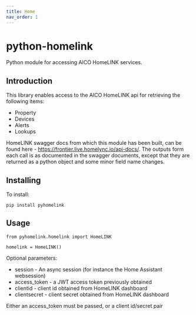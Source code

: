 ```yaml
---
title: Home
nav_order: 1
---
```


# python-homelink
Python module for accessing AICO HomeLINK services.

## Introduction

This library enables access to the AICO HomeLINK api for retrieving the following items:
* Property
* Devices
* Alerts
* Lookups

HomeLINK swagger docs from which this module has been built, can be found here - https://frontier.live.homelync.io/api-docs/. The outputs form each call is as documented in the swagger documents, except that they are returned as a python object and some minor field name changes.

## Installing

To install:

```
pip install pyhomelink
```

## Usage

```
from pyhomelink.homelink import HomeLINK

homelink = HomeLINK()
```
Optional parameters:
* session - An async session (for instance the Home Assistant websession)
* access_token - a JWT access token previously obtained
* clientid - client id obtained from HomeLINK dashboard
* clientsecret - client secret obtained from HomeLINK dashboard

Either an access_token must be passed, or a client id/secret pair

